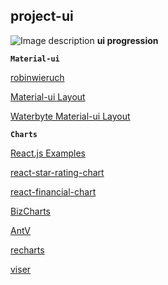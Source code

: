 
## project-ui



![Image description](https://github.com/RandolphG/project-ui/blob/master/src/assets/Image_ui_01.png)
**ui progression**

**`Material-ui`**

[robinwieruch](https://www.robinwieruch.de/react-state-array-add-update-remove)

[Material-ui Layout](https://mui.wertarbyte.com/#)

[Waterbyte Material-ui Layout](https://mui-treasury.com/layout/)

**`Charts`**

[React.js Examples](https://reactjsexample.com/an-interactive-and-responsive-charting-library/)

[react-star-rating-chart](https://github.com/gitmathub/react-star-rating-chart)

[react-financial-chart](https://github.com/reactivemarkets/react-financial-charts)

[BizCharts](https://github.com/alibaba/BizCharts)

[AntV](https://antv.vision/en)

[recharts](http://recharts.org/en-US/)

[viser](https://www.yuque.com/rs385i/yzbt72)


